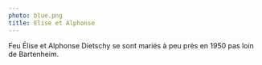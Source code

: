 ```yaml
---
photo: blue.png
title: Elise et Alphonse
---
```

Feu Élise et Alphonse Dietschy se sont mariés à peu près en 1950 pas loin de Bartenheim.
